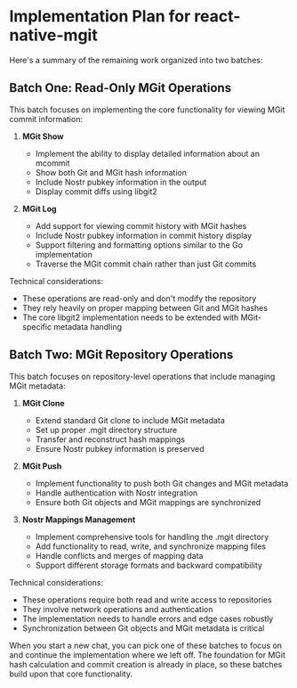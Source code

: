 # Implementation Plan for react-native-mgit

Here's a summary of the remaining work organized into two batches:

## Batch One: Read-Only MGit Operations

This batch focuses on implementing the core functionality for viewing MGit commit information:

1. **MGit Show**
   - Implement the ability to display detailed information about an mcommit
   - Show both Git and MGit hash information
   - Include Nostr pubkey information in the output
   - Display commit diffs using libgit2

2. **MGit Log**
   - Add support for viewing commit history with MGit hashes
   - Include Nostr pubkey information in commit history display
   - Support filtering and formatting options similar to the Go implementation
   - Traverse the MGit commit chain rather than just Git commits

Technical considerations:
- These operations are read-only and don't modify the repository
- They rely heavily on proper mapping between Git and MGit hashes
- The core libgit2 implementation needs to be extended with MGit-specific metadata handling

## Batch Two: MGit Repository Operations

This batch focuses on repository-level operations that include managing MGit metadata:

1. **MGit Clone**
   - Extend standard Git clone to include MGit metadata
   - Set up proper .mgit directory structure
   - Transfer and reconstruct hash mappings
   - Ensure Nostr pubkey information is preserved

2. **MGit Push**
   - Implement functionality to push both Git changes and MGit metadata
   - Handle authentication with Nostr integration
   - Ensure both Git objects and MGit mappings are synchronized

3. **Nostr Mappings Management**
   - Implement comprehensive tools for handling the .mgit directory
   - Add functionality to read, write, and synchronize mapping files
   - Handle conflicts and merges of mapping data
   - Support different storage formats and backward compatibility

Technical considerations:
- These operations require both read and write access to repositories
- They involve network operations and authentication
- The implementation needs to handle errors and edge cases robustly
- Synchronization between Git objects and MGit metadata is critical

When you start a new chat, you can pick one of these batches to focus on and continue the implementation where we left off. The foundation for MGit hash calculation and commit creation is already in place, so these batches build upon that core functionality.